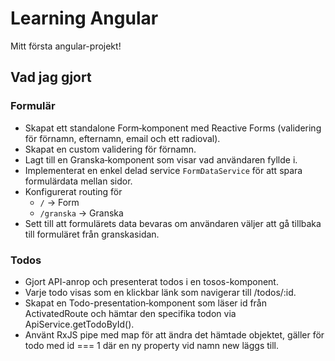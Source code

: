 # Learning Angular
Mitt första angular-projekt!

## Vad jag gjort

### Formulär
- Skapat ett standalone Form‑komponent med Reactive Forms (validering för förnamn, efternamn, email och ett radioval).
- Skapat en custom validering för förnamn.
- Lagt till en Granska‑komponent som visar vad användaren fyllde i.
- Implementerat en enkel delad service `FormDataService` för att spara formulärdata mellan sidor.
- Konfigurerat routing för
  - `/` → Form
  - `/granska` → Granska
- Sett till att formulärets data bevaras om användaren väljer att gå tillbaka till formuläret från granskasidan.
 
### Todos
- Gjort API-anrop och presenterat todos i en tosos-komponent.
- Varje todo visas som en klickbar länk som navigerar till /todos/:id.
- Skapat en Todo-presentation‑komponent som läser id från ActivatedRoute och hämtar den specifika todon via ApiService.getTodoById().
- Använt RxJS pipe med map för att ändra det hämtade objektet, gäller för todo med id === 1 där en ny property vid namn new läggs till.

